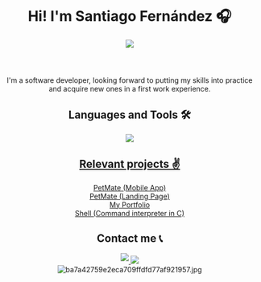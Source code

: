 <header>
	<h1 align="center">Hi! I'm Santiago Fernández 🎧 </h1>
	<p align="center">	
			<img src="https://imageupload.io/ib/Fv8xnK0AKENHdfN_1690854913.jpg"/>
	</p>
</header>
<p align="center">
I'm a software developer, looking forward to putting my skills into practice and acquire new ones in a first work experience.
</p>
<h2 align="center">Languages and Tools 🛠️</h2>
<p align="center">
  <a href="https://skillicons.dev">
    <img src="https://skillicons.dev/icons?i=git,javascript,typescript,react,c,html,css,tailwind" />
</p>
<div align="center">
	<h2>Relevant projects ✌</h2>
	<div align="center">
		<a href="https://github.com/Holberton-PetMate/mobile-app">
				PetMate (Mobile App)
		</a>
	</div>
	<div align="center">
		<a href="https://github.com/Holberton-PetMate/landing-page">
				PetMate (Landing Page)
		</a>
	</div>
	<div align="center">
		<a href="https://github.com/TotiFlame/my-portfolio">
				My Portfolio
		</a>
	</div>
	<div align="center">
		<a href="https://github.com/LeandroPintosChelli/holbertonschool-simple_shell">
				Shell (Command interpreter in C)
		</a>
	</div>
</div>
<h2 align="center">Contact me 📞</h2>
<div align="center">
	<a href="https://www.linkedin.com/in/fernandez-santiago/">
		<img src=https://img.shields.io/badge/linkedin-%231E77B5.svg?&style=for-the-badge&logo=linkedin&logoColor=white style="margin-bottom: 5px;" />
	</a>
	<a href="mailto:santiagoferna4321@gmail.com">
		<img src="https://img.shields.io/badge/Gmail-D14836?style=for-the-badge&logo=gmail&logoColor=white" />
	</a>
</div>
<div align="center">
<img  src="https://imageupload.io/ib/s9r0gJhqp7iDVkr_1690857774.jpg" alt="ba7a42759e2eca709ffdfd77af921957.jpg"/>
</div>
